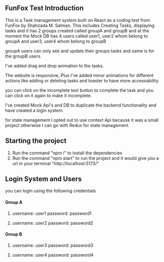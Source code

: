 ## FunFox Test Introduction
This is a Task management system built on React as a coding test from FunFox by Shahzada M. Salman. This includes Creating Tasks, displaying tasks and it has 2 groups created called groupA and groupB and at the moment the Mock DB has 4 users called user1, user2 whom belong to groupA and user3, user4 whom belong to groupB

groupA users can only see and update their groups tasks and same is for the groupB users.

I've added drag and drop animation to the tasks.

The website is responsive, Plus I've added minor animations for different actions like adding or deleting tasks and toaster to have more accessability.

you can click on the incomplete text button to complete the task and you can click on it again to make it incomplete.

I've created Mock Api's and DB to duplicate the backend functionality and have created a login system.

for state management I opted out to use context Api because it was a small project otherwise I can go with Redux for state management.


## Starting the project

1. Run the command "npm i" to install the dependencies
2. Run the command "npm start" to run the project and it would give you a url in your terminal "http://localhost:5173/"


## Login System and Users

you can login using the following credentials

#### Group A 
1.  username: user1
    password: password1

2. username: user2
   password: password2

#### Group B 
1.  username: user3
    password: password3

2. username: user4
   password: password4

